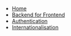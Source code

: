 
- [Home](README.md)
- [Backend for Frontend](BFF/README.md)
- [Authentication](auth.md)
- [Internationalisation](localisation/translations.md)

